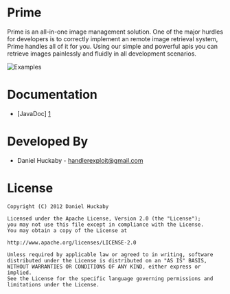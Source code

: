 Prime
=

Prime is an all-in-one image management solution. One of the major hurdles for developers is to correctly implement an remote image retrieval system, Prime handles all of it for you. Using our simple and powerful apis you can retrieve images painlessly and fluidly in all development scenarios.

![Examples][2]

Documentation
=

* [JavaDoc] [1]

Developed By
=

* Daniel Huckaby - <handlerexploit@gmail.com>

License
=

    Copyright (C) 2012 Daniel Huckaby

    Licensed under the Apache License, Version 2.0 (the "License");
    you may not use this file except in compliance with the License.
    You may obtain a copy of the License at

    http://www.apache.org/licenses/LICENSE-2.0

    Unless required by applicable law or agreed to in writing, software
    distributed under the License is distributed on an "AS IS" BASIS,
    WITHOUT WARRANTIES OR CONDITIONS OF ANY KIND, either express or implied.
    See the License for the specific language governing permissions and
    limitations under the License.

[1]: http://dhuckaby.github.com/Prime/
[2]: http://dhuckaby.github.com/Prime/images/featured.png
